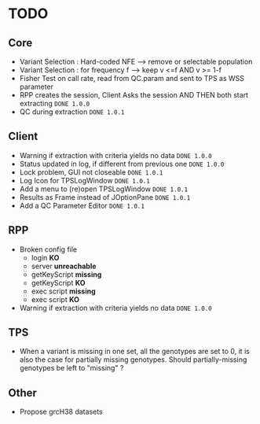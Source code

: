 # TODO

## Core
* Variant Selection : Hard-coded NFE --> remove or selectable population
* Variant Selection : for frequency f --> keep v <=f AND v >= 1-f
* Fisher Test on call rate, read from QC.param and sent to TPS as WSS parameter
* RPP creates the session, Client Asks the session AND THEN both start extracting ```DONE 1.0.0```
* QC during extraction ```DONE 1.0.1```
    
## Client
* Warning if extraction with criteria yields no data ```DONE 1.0.0```
* Status updated in log, if different from previous one ```DONE 1.0.0```
* Lock problem, GUI not closeable ```DONE 1.0.1```
* Log Icon for TPSLogWindow ```DONE 1.0.1```
* Add a menu to (re)open TPSLogWindow ```DONE 1.0.1```
* Results as Frame instead of JOptionPane ```DONE 1.0.1```
* Add a QC Parameter Editor ```DONE 1.0.1```
## RPP
* Broken config file
    - login **KO**
    - server **unreachable**
    - getKeyScript **missing**
    - getKeyScript **KO**
    - exec script **missing**
    - exec script **KO**    
* Warning if extraction with criteria yields no data ```DONE 1.0.0```
## TPS
* When a variant is missing in one set, all the genotypes are set to 0, it is also the case for partially missing genotypes. Should partially-missing genotypes be left to "missing" ? 
## Other
* Propose grcH38 datasets
